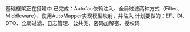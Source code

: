 基础框架正在搭建中
已完成：Autofac依赖注入、全局过滤两种方式（Filter、Middleware）、使用AutoMapper实现模型映射，并注入
计划要做的：EF、DI、DTO、全局过滤、日志管理、公共类、密码加解密、授权码
